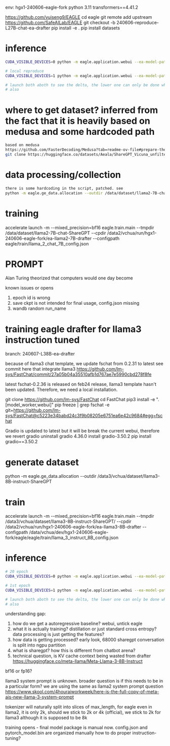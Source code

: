 
env: hgx1-240606-eagle-fork
python 3.11
transformers==4.41.2

https://github.com/vuiseng9/EAGLE
cd eagle
git remote add upstream https://github.com/SafeAILab/EAGLE
git checkout -b 240606-reproduce-L27B-chat-ea-drafter
pip install -e .
pip install datasets

# inference
```bash
CUDA_VISIBLE_DEVICES=0 python -m eagle.application.webui --ea-model-path yuhuili/EAGLE-llama2-chat-7B --base-model-path meta-llama/Llama-2-7b-chat-hf --model-type llama-2-chat

# local reproduce
CUDA_VISIBLE_DEVICES=1 python -m eagle.application.webui --ea-model-path /data2/vchua/run/hgx1-240606-eagle-fork/ea-llama2-7B-drafter/final --base-model-path meta-llama/Llama-2-7b-chat-hf --model-type llama-2-chat

# launch both aboth to see the delta, the lower one can only be done when training is complete
# also 
```

# where to get dataset? inferred from the fact that it is heavily based on medusa and some hardcoded path
```bash
based on medusa
https://github.com/FasterDecoding/Medusa?tab=readme-ov-file#prepare-the-data
git clone https://huggingface.co/datasets/Aeala/ShareGPT_Vicuna_unfiltered
```

# data processing/collection
```bash
there is some hardcoding in the script, patched. see 
python -m eagle.ge_data.allocation --outdir /data/dataset/llama2-7B-chat-ShareGPT
```

# training
accelerate launch -m --mixed_precision=bf16 eagle.train.main --tmpdir /data/dataset/llama2-7B-chat-ShareGPT --cpdir /data2/vchua/run/hgx1-240606-eagle-fork/ea-llama2-7B-drafter --configpath eagle/train/llama_2_chat_7B_config.json

# PROMPT
Alan Turing theorized that computers would one day become

known issues or opens
1. epoch id is wrong
2. save ckpt is not intended for final usage, config.json missing
3. wandb random run_name


# training eagle drafter for llama3 instruction tuned
branch: 240607-L38B-ea-drafter

because of llama3 chat template, we update fschat from 0.2.31 to latest 
see commit here that integrate llama3
https://github.com/lm-sys/FastChat/commit/27a05b04a35510afb1d767ae7e5990cbd278f8fe

latest fschat-0.2.36 is released on feb24 release, llama3 template hasn't been updated. Therefore, we need a local installation.

git clone https://github.com/lm-sys/FastChat
cd FastChat
pip3 install -e ".[model_worker,webui]"
pip freeze | grep fschat
-e git+https://github.com/lm-sys/FastChat@c5223e34babd24c3f9b08205e6751ea6e42c9684#egg=fschat

Gradio is updated to latest but it will be break the current webui, 
therefore we revert gradio
uninstall gradio 4.36.0
install gradio-3.50.2
pip install gradio==3.50.2

# generate dataset
python -m eagle.ge_data.allocation --outdir /data3/vchua/dataset/llama3-8B-instruct-ShareGPT

# train
accelerate launch -m --mixed_precision=bf16 eagle.train.main --tmpdir /data3/vchua/dataset/llama3-8B-instruct-ShareGPT/ --cpdir /data2/vchua/run/hgx1-240606-eagle-fork/ea-llama3-8B-drafter --configpath /data/vchua/dev/hgx1-240606-eagle-fork/eagle/eagle/train/llama_3_instruct_8B_config.json

# inference
```bash
# 20 epoch
CUDA_VISIBLE_DEVICES=0 python -m eagle.application.webui --ea-model-path /data2/vchua/run/hgx1-240606-eagle-fork/ea-llama3-8B-drafter/final --base-model-path meta-llama/Meta-Llama-3-8B-Instruct --model-type llama-3

# 1st epoch
CUDA_VISIBLE_DEVICES=1 python -m eagle.application.webui --ea-model-path /data2/vchua/run/hgx1-240606-eagle-fork/ea-llama3-8B-drafter/state_0 --base-model-path meta-llama/Meta-Llama-3-8B-Instruct --model-type llama-3

# launch both aboth to see the delta, the lower one can only be done when training is complete
# also 
```


understanding gap:
1. how do we get a autoregressive baseline? webui, untick eagle
2. what it is actually training? distillation or just standard cross entropy? data processing is just getting the features?
3. how data is getting processed? early look, 68000 sharegpt conversation is split into ngpu partition
4. what is sharegpt? how this is different from chatbot arena?
5. technical question, is KV cache context being wasted from drafter
https://huggingface.co/meta-llama/Meta-Llama-3-8B-Instruct

bf16 or fp16?

llama3 system prompt is unknown. broader question is if this needs to be in a particular form? we are using the same as llama2
system prompt question
https://www.skool.com/4houraiworkweek/here-is-the-full-copy-of-meta-ais-new-llama-3-system-prompt

tokenizer will naturally split into slices of max_length, for eagle even in llama2, it is only 2k, should we stick to 2k or 4k (official), we stick to 2k for llama3 although it is supposed to be 8k

training opens - final model package is manual now. config.json and pytorch_model.bin are organized manually
how to do proper instruction-tuning?